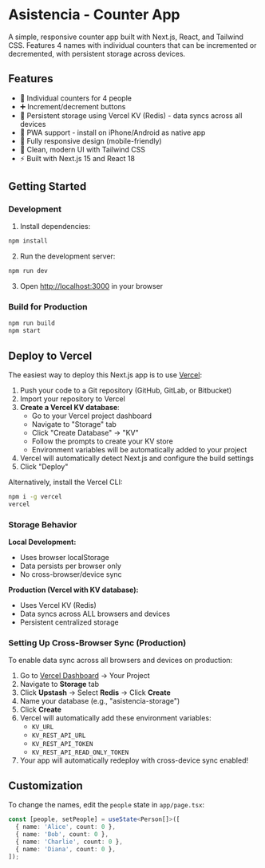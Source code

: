 # Asistencia - Counter App

A simple, responsive counter app built with Next.js, React, and Tailwind CSS. Features 4 names with individual counters that can be incremented or decremented, with persistent storage across devices.

## Features

- 🎯 Individual counters for 4 people
- ➕ Increment/decrement buttons
- 💾 Persistent storage using Vercel KV (Redis) - data syncs across all devices
- 📱 PWA support - install on iPhone/Android as native app
- 📱 Fully responsive design (mobile-friendly)
- 🎨 Clean, modern UI with Tailwind CSS
- ⚡ Built with Next.js 15 and React 18

## Getting Started

### Development

1. Install dependencies:
```bash
npm install
```

2. Run the development server:
```bash
npm run dev
```

3. Open [http://localhost:3000](http://localhost:3000) in your browser

### Build for Production

```bash
npm run build
npm start
```

## Deploy to Vercel

The easiest way to deploy this Next.js app is to use [Vercel](https://vercel.com):

1. Push your code to a Git repository (GitHub, GitLab, or Bitbucket)
2. Import your repository to Vercel
3. **Create a Vercel KV database**:
   - Go to your Vercel project dashboard
   - Navigate to "Storage" tab
   - Click "Create Database" → "KV"
   - Follow the prompts to create your KV store
   - Environment variables will be automatically added to your project
4. Vercel will automatically detect Next.js and configure the build settings
5. Click "Deploy"

Alternatively, install the Vercel CLI:

```bash
npm i -g vercel
vercel
```

### Storage Behavior

**Local Development:**
- Uses browser localStorage
- Data persists per browser only
- No cross-browser/device sync

**Production (Vercel with KV database):**
- Uses Vercel KV (Redis)
- Data syncs across ALL browsers and devices
- Persistent centralized storage

### Setting Up Cross-Browser Sync (Production)

To enable data sync across all browsers and devices on production:

1. Go to [Vercel Dashboard](https://vercel.com/dashboard) → Your Project
2. Navigate to **Storage** tab
3. Click **Upstash** → Select **Redis** → Click **Create**
4. Name your database (e.g., "asistencia-storage")
5. Click **Create**
6. Vercel will automatically add these environment variables:
   - `KV_URL`
   - `KV_REST_API_URL`
   - `KV_REST_API_TOKEN`
   - `KV_REST_API_READ_ONLY_TOKEN`
7. Your app will automatically redeploy with cross-device sync enabled!

## Customization

To change the names, edit the `people` state in `app/page.tsx`:

```typescript
const [people, setPeople] = useState<Person[]>([
  { name: 'Alice', count: 0 },
  { name: 'Bob', count: 0 },
  { name: 'Charlie', count: 0 },
  { name: 'Diana', count: 0 },
]);
```
